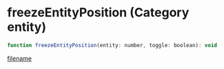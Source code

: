 # freezeEntityPosition (Category entity)

```js
function freezeEntityPosition(entity: number, toggle: boolean): void
```

[filename](freezeEntityPosition_m.md ':include')